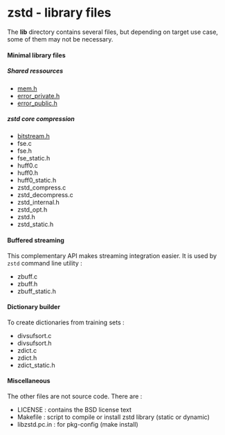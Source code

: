 zstd - library files
================================

The __lib__ directory contains several files, but depending on target use case, some of them may not be necessary.

#### Minimal library files

##### Shared ressources

- [mem.h](mem.h)
- [error_private.h](error_private.h)
- [error_public.h](error_public.h)

##### zstd core compression

- [bitstream.h](bitstream.h)
- fse.c
- fse.h
- fse_static.h
- huff0.c
- huff0.h
- huff0_static.h
- zstd_compress.c
- zstd_decompress.c
- zstd_internal.h
- zstd_opt.h
- zstd.h
- zstd_static.h

#### Buffered streaming

This complementary API makes streaming integration easier.
It is used by `zstd` command line utility :

- zbuff.c
- zbuff.h
- zbuff_static.h

#### Dictionary builder

To create dictionaries from training sets :

- divsufsort.c
- divsufsort.h
- zdict.c
- zdict.h
- zdict_static.h

#### Miscellaneous

The other files are not source code. There are :

 - LICENSE : contains the BSD license text
 - Makefile : script to compile or install zstd library (static or dynamic)
 - libzstd.pc.in : for pkg-config (make install)

